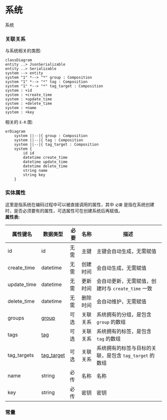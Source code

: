 # 系统  
系统




### 关联关系  


与系统相关的类图:  
```mermaid
classDiagram
entity ..> JsonSerializable
entity ..> Serializable
system --> entity
system "1" *--> "*" group : Composition  
system "1" *--> "*" tag : Composition  
system "1" *--> "*" tag_target : Composition  
system : +id  
system : +create_time  
system : +update_time  
system : +delete_time  
system : +name  
system : +key  
```






相关的 `E-R` 图:  
```mermaid
erDiagram
    system ||--|{ group : Composition  
    system ||--|{ tag : Composition  
    system ||--|{ tag_target : Composition  
    system {
        id id  
        datetime create_time  
        datetime update_time  
        datetime delete_time  
        string name  
        string key  
    }
```




### 实体属性

这里是指系统在编码过程中可以被直接调用的属性，其中 `必要` 是指在系统创建时，是否必须要有的属性，可选属性可在创建系统后再赋值。  
**属性表:**   

|属性键名|数据类型|必要|名称|描述|
|----|----|----|----|----|
|id|id|无需|主键|主键会自动生成，无需赋值|
|create_time|datetime|无需|创建时间|会自动生成，无需赋值|
|update_time|datetime|无需|更新时间|会自动更新，无需赋值，创建时与 `create_time` 一致|
|delete_time|datetime|无需|删除时间|会自动维护，无需赋值|
|groups|[group](entity/group.md)|可选|关联关系|系统拥有的分组，是包含 `group` 的数组|
|tags|[tag](entity/tag.md)|可选|关联关系|系统拥有的标签，是包含 `tag` 的数组|
|tag_targets|[tag_target](entity/tag_target.md)|可选|关联关系|系统拥有的标签与目标的关联，是包含 `tag_target` 的数组|
|name|string|必传|名称|名称|
|key|string|必传|密钥|密钥|




### 常量




